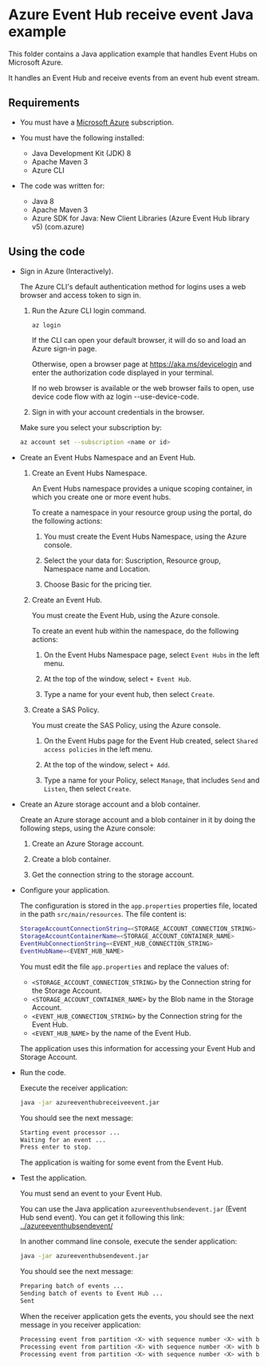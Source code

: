 # Azure Event Hub receive event Java example

This folder contains a Java application example that handles Event Hubs on Microsoft Azure.

It handles an Event Hub and receive events from an event hub event stream.

## Requirements

* You must have a [Microsoft Azure](https://azure.microsoft.com/) subscription.

* You must have the following installed:
  * Java Development Kit (JDK) 8
  * Apache Maven 3 
  * Azure CLI

* The code was written for:
  * Java 8
  * Apache Maven 3
  * Azure SDK for Java: New Client Libraries (Azure Event Hub library v5) (com.azure)

## Using the code

* Sign in Azure (Interactively).

  The Azure CLI's default authentication method for logins uses a web browser and access token to sign in.

  1. Run the Azure CLI login command.

      ```bash
      az login
      ```

      If the CLI can open your default browser, it will do so and load an Azure sign-in page.

      Otherwise, open a browser page at https://aka.ms/devicelogin and enter the authorization code displayed in your terminal.

      If no web browser is available or the web browser fails to open, use device code flow with az login --use-device-code.

  2. Sign in with your account credentials in the browser.

  Make sure you select your subscription by:

  ```bash
  az account set --subscription <name or id>
  ```

* Create an Event Hubs Namespace and an Event Hub.

  1. Create an Event Hubs Namespace.

     An Event Hubs namespace provides a unique scoping container, in which you create one or more event hubs.

     To create a namespace in your resource group using the portal, do the following actions:

     1. You must create the Event Hubs Namespace, using the Azure console.

     2. Select the your data for: Suscription, Resource group, Namespace name and Location.

     3. Choose Basic for the pricing tier.

  2. Create an Event Hub.

     You must create the Event Hub, using the Azure console.

     To create an event hub within the namespace, do the following actions:

     1. On the Event Hubs Namespace page, select `Event Hubs` in the left menu.

     2. At the top of the window, select `+ Event Hub`.

     3. Type a name for your event hub, then select `Create`.

  3. Create a SAS Policy.

     You must create the SAS Policy, using the Azure console.

     1. On the Event Hubs page for the Event Hub created, select `Shared access policies` in the left menu.

     2. At the top of the window, select `+ Add`.

     3. Type a name for your Policy, select `Manage`, that includes `Send` and `Listen`, then select `Create`.

* Create an Azure storage account and a blob container.

  Create an Azure storage account and a blob container in it by doing the following steps, using the Azure console:

  1. Create an Azure Storage account.

  2. Create a blob container.

  3. Get the connection string to the storage account.

* Configure your application.

  The configuration is stored in the `app.properties` properties file, located in the path `src/main/resources`. The file content is:

  ```bash
  StorageAccountConnectionString=<STORAGE_ACCOUNT_CONNECTION_STRING>
  StorageAccountContainerName=<STORAGE_ACCOUNT_CONTAINER_NAME>
  EventHubConnectionString=<EVENT_HUB_CONNECTION_STRING>
  EventHubName=<EVENT_HUB_NAME>
  ```

  You must edit the file `app.properties` and replace the values of:
  
  * `<STORAGE_ACCOUNT_CONNECTION_STRING>` by the Connection string for the Storage Account.
  * `<STORAGE_ACCOUNT_CONTAINER_NAME>` by the Blob name in the Storage Account.
  * `<EVENT_HUB_CONNECTION_STRING>` by the Connection string for the Event Hub.
  * `<EVENT_HUB_NAME>` by the name of the Event Hub.
  
  The application uses this information for accessing your Event Hub and Storage Account.

* Run the code.

  Execute the receiver application:

  ```bash
  java -jar azureeventhubreceiveevent.jar
  ```

  You should see the next message:
  
  ```bash
  Starting event processor ...
  Waiting for an event ...
  Press enter to stop.
  ```

  The application is waiting for some event from the Event Hub.

* Test the application.

  You must send an event to your Event Hub.

  You can use the Java application `azureeventhubsendevent.jar` (Event Hub send event). You can get it following this link: [../azureeventhubsendevent/](../azureeventhubsendevent)

  In another command line console, execute the sender application:

  ```bash
  java -jar azureeventhubsendevent.jar
  ```

  You should see the next message:
  
  ```bash
  Preparing batch of events ...
  Sending batch of events to Event Hub ...
  Sent
  ```

  When the receiver application gets the events, you should see the next message in you receiver application:
  
  ```bash
  Processing event from partition <X> with sequence number <X> with body: First event
  Processing event from partition <X> with sequence number <X> with body: Second event
  Processing event from partition <X> with sequence number <X> with body: Third event
  ```
